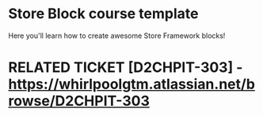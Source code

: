 # Store Block course template

Here you'll learn how to create awesome Store Framework blocks!

# RELATED TICKET [D2CHPIT-303] - https://whirlpoolgtm.atlassian.net/browse/D2CHPIT-303